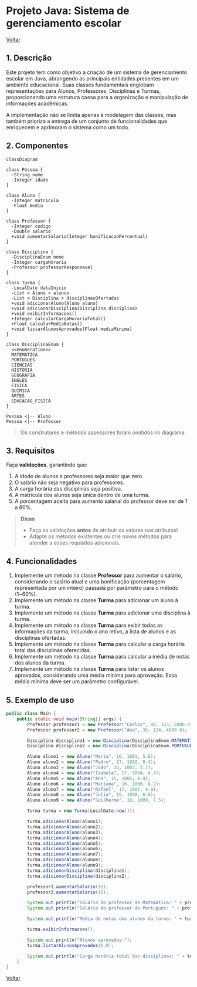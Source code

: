 # Projeto Java: Sistema de gerenciamento escolar

[Voltar](../../README.md)

## 1. Descrição

Este projeto tem como objetivo a criação de um sistema de gerenciamento escolar em Java, abrangendo as principais entidades presentes em um ambiente educacional. Suas classes fundamentais englobam representações para Alunos, Professores, Disciplinas e Turmas, proporcionando uma estrutura coesa para a organização e manipulação de informações acadêmicas.

A implementação não se limita apenas à modelagem das classes, mas também prioriza a entrega de um conjunto de funcionalidades que enriquecem e aprimoram o sistema como um todo.

## 2. Componentes

```mermaid
classDiagram

class Pessoa {
  -String nome
  -Integer idade
}

class Aluno {
  -Integer matricula
  -Float media
}

class Professor {
  -Integer codigo
  -Double salario
  +void aumentarSalario(Integer bonificacaoPercentual)
}

class Disciplina {
  -DisciplinaEnum nome
  -Integer cargaHoraria
  -Professor professorResponsavel
}

class Turma {
  -LocalDate dataInicio
  -List < Aluno > alunos
  -List < Disciplina > disciplinasOfertadas
  +void adicionarAluno(Aluno aluno)
  +void adicionarDisciplina(Disciplina disciplina)
  +void exibirInformacoes()
  +Integer calcularCargaHorariaTotal()
  +Float calcularMediaNotas()
  +void listarAlunosAprovados(Float mediaMinima)
}

class DisciplinaEnum {
  <<enumeration>>
  MATEMATICA
  PORTUGUES
  CIENCIAS
  HISTORIA
  GEOGRAFIA
  INGLES
  FISICA
  QUIMICA
  ARTES
  EDUCACAO_FISICA
}

Pessoa <|-- Aluno
Pessoa <|-- Professor
```

> Os construtores e métodos assessores foram omitidos no diagrama

## 3. Requisitos

Faça **validações**, garantindo que:

1. A idade de alunos e professores seja maior que zero.
1. O salário não seja negativo para professores.
1. A carga horária das disciplinas seja positiva.
1. A matrícula dos alunos seja única dentro de uma turma.
1. A porcentagem aceita para aumento salarial do professor deve ser de 1 a 60%.

> **Dicas**
>
> - Faça as validações **antes** de atribuir os valores nos atributos!
> - Adapte os métodos existentes ou crie novos métodos para atender a esses requisitos adicionais.

## 4. Funcionalidades

1. Implemente um método na classe **Professor** para aumentar o salário, considerando o salário atual e uma bonificação (porcentagem representada por um inteiro) passada por parâmetro para o método (1~60%).
1. Implemente um método na classe **Turma** para adicionar um aluno à turma.
1. Implemente um método na classe **Turma** para adicionar uma disciplina à turma.
1. Implemente um método na classe **Turma** para exibir todas as informações da turma, incluindo o ano letivo, a lista de alunos e as disciplinas ofertadas.
1. Implemente um método na classe **Turma** para calcular a carga horária total das disciplinas oferecidas.
1. Implemente um método na classe **Turma** para calcular a média de notas dos alunos da turma.
1. Implemente um método na classe **Turma** para listar os alunos aprovados, considerando uma média mínima para aprovação. Essa média mínima deve ser um parâmetro configurável.

## 5. Exemplo de uso

```java
public class Main {
    public static void main(String[] args) {
        Professor professor1 = new Professor("Carlos", 40, 123, 5000.0);
        Professor professor2 = new Professor("Ana", 35, 124, 4800.0);

        Disciplina disciplina1 = new Disciplina(DisciplinaEnum.MATEMATICA, 60, professor1);
        Disciplina disciplina2 = new Disciplina(DisciplinaEnum.PORTUGUES, 45, professor2);

        Aluno aluno1 = new Aluno("Maria", 16, 1001, 5.8);
        Aluno aluno2 = new Aluno("Pedro", 17, 1002, 8.4);
        Aluno aluno3 = new Aluno("João", 16, 1003, 5.7);
        Aluno aluno4 = new Aluno("Isabela", 17, 1004, 6.7);
        Aluno aluno5 = new Aluno("Ana", 15, 1005, 8.9);
        Aluno aluno6 = new Aluno("Mariana", 16, 1006, 8.2);
        Aluno aluno7 = new Aluno("Rafael", 17, 1007, 9.8);
        Aluno aluno8 = new Aluno("Julia", 15, 1008, 6.0);
        Aluno aluno9 = new Aluno("Guilherme", 18, 1009, 7.5);

        Turma turma = new Turma(LocalDate.now());

        turma.adicionarAluno(aluno1);
        turma.adicionarAluno(aluno2);
        turma.adicionarAluno(aluno3);
        turma.adicionarAluno(aluno4);
        turma.adicionarAluno(aluno5);
        turma.adicionarAluno(aluno6);
        turma.adicionarAluno(aluno7);
        turma.adicionarAluno(aluno8);
        turma.adicionarAluno(aluno9);
        turma.adicionarDisciplina(disciplina1);
        turma.adicionarDisciplina(disciplina2);

        professor1.aumentarSalario(12);
        professor2.aumentarSalario(15);

        System.out.println("Salário do professor de Matemática: " + professor1.getSalario());
        System.out.println("Salário do professor de Português: " + professor2.getSalario());

        System.out.println("Média de notas dos alunos da turma: " + turma.calcularMediaNotas());

        turma.exibirInformacoes();

        System.out.println("Alunos aprovados:");
        turma.listarAlunosAprovados(6.0);

        System.out.println("Carga horária total das disciplinas: " + turma.calcularCargaHorariaTotal());
    }
}
```

[Voltar](../../README.md)
